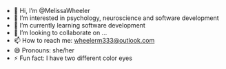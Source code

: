 - 👋 Hi, I’m @MelissaWheeler
- 👀 I’m interested in psychology, neuroscience and software development 
- 🌱 I’m currently learning software development 
- 💞️ I’m looking to collaborate on ...
- 📫 How to reach me: wheelerm333@outlook.com  
- 😄 Pronouns: she/her
- ⚡ Fun fact: I have two different color eyes

<!---
MelissaWheeler/MelissaWheeler is a ✨ special ✨ repository because its `README.md` (this file) appears on your GitHub profile.
You can click the Preview link to take a look at your changes.
--->
